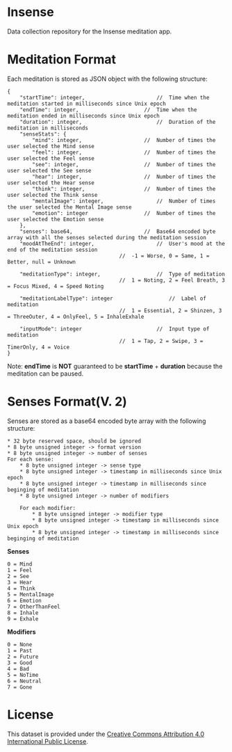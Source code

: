# Insense
Data collection repository for the Insense meditation app.


# Meditation Format
Each meditation is stored as JSON object with the following structure:

```
{
	"startTime": integer,						//	Time when the meditation started in milliseconds since Unix epoch
	"endTime": integer,						//	Time when the meditation ended in milliseconds since Unix epoch
	"duration": integer,						//	Duration of the meditation in milliseconds
	"senseStats": {
		"mind": integer,					//	Number of times the user selected the Mind sense
		"feel": integer,					//	Number of times the user selected the Feel sense
		"see": integer,						//	Number of times the user selected the See sense
		"hear": integer,					//	Number of times the user selected the Hear sense
		"think": integer,					//	Number of times the user selected the Think sense
		"mentalImage": integer,					//	Number of times the user selected the Mental Image sense
		"emotion": integer					//	Number of times the user selected the Emotion sense
	},
	"senses": base64,						//	Base64 encoded byte array with all the senses selected during the meditation session
	"moodAtTheEnd": integer,					//	User's mood at the end of the meditation session
									//	-1 = Worse, 0 = Same, 1 = Better, null = Unknown

	"meditationType": integer,					//	Type of meditation
									//	1 = Noting, 2 = Feel Breath, 3 = Focus Mixed, 4 = Speed Noting 

	"meditationLabelType": integer					//	Label of meditation
									//	1 = Essential, 2 = Shinzen, 3 = ThreeOuter, 4 = OnlyFeel, 5 = InhaleExhale
												
	"inputMode": integer						//	Input type of meditation
									//	1 = Tap, 2 = Swipe, 3 = TimerOnly, 4 = Voice
}
```

Note: **endTime** is **NOT** guaranteed to be **startTime** + **duration** because the meditation can be paused.

# Senses Format(V. 2)
Senses are stored as a base64 encoded byte array with the following structure:

```
* 32 byte reserved space, should be ignored
* 8 byte unsigned integer -> format version
* 8 byte unsigned integer -> number of senses
For each sense:
	* 8 byte unsigned integer -> sense type
	* 8 byte unsigned integer -> timestamp in milliseconds since Unix epoch
	* 8 byte unsigned integer -> timestamp in milliseconds since beginging of meditation
	* 8 byte unsigned integer -> number of modifiers

	For each modifier:
		* 8 byte unsigned integer -> modifier type
		* 8 byte unsigned integer -> timestamp in milliseconds since Unix epoch
		* 8 byte unsigned integer -> timestamp in milliseconds since beginging of meditation
```

**Senses**

```
0 = Mind
1 = Feel
2 = See
3 = Hear
4 = Think
5 = MentalImage
6 = Emotion
7 = OtherThanFeel
8 = Inhale
9 = Exhale
```

**Modifiers**

```
0 = None
1 = Past
2 = Future
3 = Good
4 = Bad
5 = NoTime
6 = Neutral
7 = Gone
```

# License
This dataset is provided under the [Creative Commons Attribution 4.0 International Public License](https://creativecommons.org/licenses/by/4.0/legalcode).
